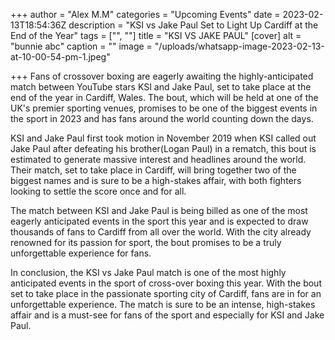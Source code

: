 +++
author = "Alex M.M"
categories = "Upcoming Events"
date = 2023-02-13T18:54:36Z
description = "KSI vs Jake Paul Set to Light Up Cardiff at the End of the Year"
tags = ["", ""]
title = "KSI VS JAKE PAUL"
[cover]
alt = "bunnie abc"
caption = ""
image = "/uploads/whatsapp-image-2023-02-13-at-10-00-54-pm-1.jpeg"

+++
Fans of crossover boxing are eagerly awaiting the highly-anticipated match between YouTube stars KSI and Jake Paul, set to take place at the end of the year in Cardiff, Wales. The bout, which will be held at one of the UK's premier sporting venues, promises to be one of the biggest events in the sport in 2023 and has fans around the world counting down the days.

KSI and Jake Paul first took motion in November 2019 when KSI called out Jake Paul after defeating his brother(Logan Paul) in a rematch, this bout is estimated to generate massive interest and headlines around the world. Their match, set to take place in Cardiff, will bring together two of the biggest names and is sure to be a high-stakes affair, with both fighters looking to settle the score once and for all.

The match between KSI and Jake Paul is being billed as one of the most eagerly anticipated events in the sport this year and is expected to draw thousands of fans to Cardiff from all over the world. With the city already renowned for its passion for sport, the bout promises to be a truly unforgettable experience for fans.

In conclusion, the KSI vs Jake Paul match is one of the most highly anticipated events in the sport of cross-over boxing this year. With the bout set to take place in the passionate sporting city of Cardiff, fans are in for an unforgettable experience. The match is sure to be an intense, high-stakes affair and is a must-see for fans of the sport and especially for KSI and Jake Paul.